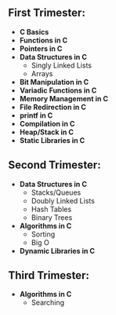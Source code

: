 ## First Trimester:
- **C Basics**
- **Functions in C**
- **Pointers in C**
- **Data Structures in C**
    - Singly Linked Lists
    - Arrays
- **Bit Manipulation in C**
- **Variadic Functions in C**
- **Memory Management in C**
- **File Redirection in C**
- **printf in C**
- **Compilation in C**
- **Heap/Stack in C**
- **Static Libraries in C**

## Second Trimester:
- **Data Structures in C**
    - Stacks/Queues
    - Doubly Linked Lists
    - Hash Tables
    - Binary Trees
- **Algorithms in C**
    - Sorting
    - Big O
- **Dynamic Libraries in C**

## Third Trimester:
- **Algorithms in C**
    - Searching
